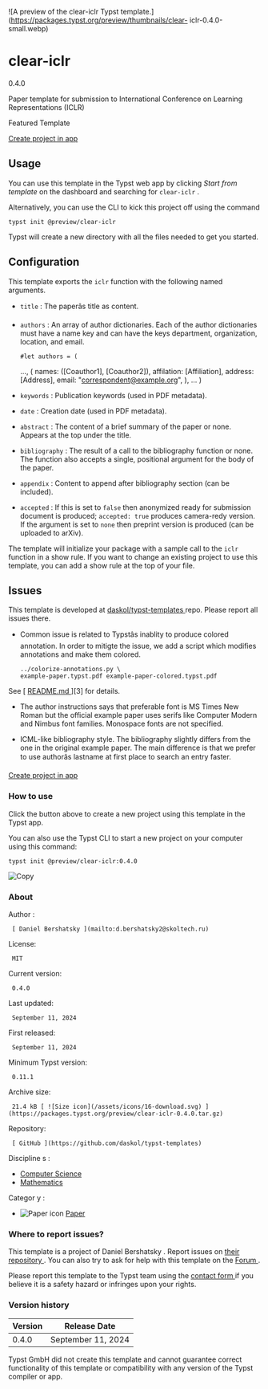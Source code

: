 ![A preview of the clear-iclr Typst
template.](https://packages.typst.org/preview/thumbnails/clear-
iclr-0.4.0-small.webp)

#  clear-iclr

0.4.0

Paper template for submission to International Conference on Learning
Representations (ICLR)

Featured  Template

[ Create project in app ](/app?template=clear-iclr&version=0.4.0)

##  Usage

You can use this template in the Typst web app by clicking _Start from
template_ on the dashboard and searching for ` clear-iclr ` .

Alternatively, you can use the CLI to kick this project off using the command

    
    
    typst init @preview/clear-iclr
    

Typst will create a new directory with all the files needed to get you
started.

##  Configuration

This template exports the ` iclr ` function with the following named
arguments.

  * ` title ` : The paperâs title as content. 

  * ` authors ` : An array of author dictionaries. Each of the author dictionaries must have a name key and can have the keys department, organization, location, and email. 
    
        #let authors = (
      ...,
      (
        names: ([Coauthor1], [Coauthor2]),
        affilation: [Affiliation],
        address: [Address],
        email: "correspondent@example.org",
      ),
      ...
    )
    

  * ` keywords ` : Publication keywords (used in PDF metadata). 

  * ` date ` : Creation date (used in PDF metadata). 

  * ` abstract ` : The content of a brief summary of the paper or none. Appears at the top under the title. 

  * ` bibliography ` : The result of a call to the bibliography function or none. The function also accepts a single, positional argument for the body of the paper. 

  * ` appendix ` : Content to append after bibliography section (can be included). 

  * ` accepted ` : If this is set to ` false ` then anonymized ready for submission document is produced; ` accepted: true ` produces camera-redy version. If the argument is set to ` none ` then preprint version is produced (can be uploaded to arXiv). 

The template will initialize your package with a sample call to the ` iclr `
function in a show rule. If you want to change an existing project to use this
template, you can add a show rule at the top of your file.

##  Issues

This template is developed at [ daskol/typst-templates
](https://github.com/daskol/typst-templates) repo. Please report all issues
there.

  * Common issue is related to Typstâs inablity to produce colored annotation. In order to mitigte the issue, we add a script which modifies annotations and make them colored. 
    
        ../colorize-annotations.py \
        example-paper.typst.pdf example-paper-colored.typst.pdf
    

See [ [ README.md ](http://readme.md/) ][3] for details.

  * The author instructions says that preferable font is MS Times New Roman but the official example paper uses serifs like Computer Modern and Nimbus font families. Monospace fonts are not specified. 

  * ICML-like bibliography style. The bibliography slightly differs from the one in the original example paper. The main difference is that we prefer to use authorâs lastname at first place to search an entry faster. 

[ Create project in app ](/app?template=clear-iclr&version=0.4.0)

###  How to use

Click the button above to create a new project using this template in the
Typst app.

You can also use the Typst CLI to start a new project on your computer using
this command:

    
    
    typst init @preview/clear-iclr:0.4.0

![Copy](/assets/icons/16-copy.svg)

###  About

Author  :

     [ Daniel Bershatsky ](mailto:d.bershatsky2@skoltech.ru)
License:

     MIT 
Current version:

     0.4.0 
Last updated:

     September 11, 2024 
First released:

     September 11, 2024 
Minimum Typst version:

     0.11.1 
Archive size:

     21.4 kB [ ![Size icon](/assets/icons/16-download.svg) ](https://packages.typst.org/preview/clear-iclr-0.4.0.tar.gz)
Repository:

     [ GitHub ](https://github.com/daskol/typst-templates)
Discipline  s  :

    

  * [ Computer Science ](https://typst.app/universe/search/?discipline=computer-science)
  * [ Mathematics ](https://typst.app/universe/search/?discipline=mathematics)

Categor  y  :

    

  * ![Paper icon](/assets/icons/16-atom.svg) [ Paper ](https://typst.app/universe/search/?category=paper)

###  Where to report issues?

This  template  is a project of  Daniel Bershatsky  .  Report issues on  [
their repository ](https://github.com/daskol/typst-templates) .  You can also
try to ask for help with this  template  on the  [ Forum
](https://forum.typst.app) .

Please report this  template  to the Typst team using the  [ contact form
](https://typst.app/contact) if you believe it is a safety hazard or infringes
upon your rights.

###  Version history

Version  |  Release Date   
---|---  
0.4.0  |  September 11, 2024   
  
Typst GmbH did not create this  template  and cannot guarantee correct
functionality of this  template  or compatibility with any version of the
Typst compiler or app.

